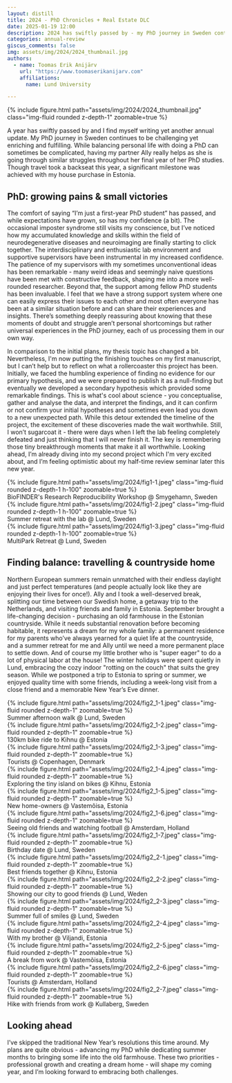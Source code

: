 ```yaml
---
layout: distill
title: 2024 - PhD Chronicles + Real Estate DLC
date: 2025-01-19 12:00
description: 2024 has swiftly passed by - my PhD journey in Sweden continues to be challenging yet enriching and fulfilling and a significant milestone was achieved with my house purchase in Estonia.
categories: annual-review
giscus_comments: false
img: assets/img/2024/2024_thumbnail.jpg
authors:
  - name: Toomas Erik Anijärv
    url: "https://www.toomaserikanijarv.com"
    affiliations:
      name: Lund University

---
```

<div class="l-body-outset">
    {% include figure.html path="assets/img/2024/2024_thumbnail.jpg" class="img-fluid rounded z-depth-1" zoomable=true %}
</div>

A year has swiftly passed by and I find myself writing yet another annual update. My PhD journey in Sweden continues to be challenging yet enriching and fulfilling. While balancing personal life with doing a PhD can sometimes be complicated, having my partner Ally really helps as she is going through similar struggles throughout her final year of her PhD studies. Though travel took a backseat this year, a significant milestone was achieved with my house purchase in Estonia.

## PhD: growing pains & small victories

The comfort of saying “I’m just a first-year PhD student” has passed, and while expectations have grown, so has my confidence (a bit). The occasional imposter syndrome still visits my conscience, but I’ve noticed how my accumulated knowledge and skills within the field of neurodegenerative diseases and neuroimaging are finally starting to click together. The interdisciplinary and enthusiastic lab environment and supportive supervisors have been instrumental in my increased confidence. The patience of my supervisors with my sometimes unconventional ideas has been remarkable - many weird ideas and seemingly naive questions have been met with constructive feedback, shaping me into a more well-rounded researcher. Beyond that, the support among fellow PhD students has been invaluable. I feel that we have a strong support system where one can easily express their issues to each other and most often everyone has been at a similar situation before and can share their experiences and insights. There’s something deeply reassuring about knowing that these moments of doubt and struggle aren’t personal shortcomings but rather universal experiences in the PhD journey, each of us processing them in our own way.

In comparison to the initial plans, my thesis topic has changed a bit. Nevertheless, I'm now putting the finishing touches on my first manuscript, but I can’t help but to reflect on what a rollercoaster this project has been. Initially, we faced the humbling experience of finding no evidence for our primary hypothesis, and we were prepared to publish it as a null-finding but eventually we developed a secondary hypothesis which provided some remarkable findings. This is what's cool about science - you conceptualise, gather and analyse the data, and interpret the findings, and it can confirm or not confirm your initial hypotheses and sometimes even lead you down to a new unexpected path. While this detour extended the timeline of the project, the excitement of these discoveries made the wait worthwhile. Still, I won’t sugarcoat it - there were days when I left the lab feeling completely defeated and just thinking that I will never finish it. The key is remembering those tiny breakthrough moments that make it all worthwhile. Looking ahead, I’m already diving into my second project which I'm very excited about, and I’m feeling optimistic about my half-time review seminar later this new year.

<div class="l-body">
    <div class="row mt-3 d-flex align-items-stretch">
        <div class="col-sm-3 mt-3 mt-md-0">
            {% include figure.html path="assets/img/2024/fig1-1.jpeg" class="img-fluid rounded z-depth-1 h-100" zoomable=true %}
            <div class="caption">
                BioFINDER's Research Reproducibility Workshop @ Smygehamn, Sweden
            </div>
        </div>
        <div class="col-sm-6 mt-3 mt-md-0">
            {% include figure.html path="assets/img/2024/fig1-2.jpeg" class="img-fluid rounded z-depth-1 h-100" zoomable=true %}
            <div class="caption">
                Summer retreat with the lab @ Lund, Sweden
            </div>
        </div>
        <div class="col-sm-3 mt-3 mt-md-0">
            {% include figure.html path="assets/img/2024/fig1-3.jpeg" class="img-fluid rounded z-depth-1 h-100" zoomable=true %}
            <div class="caption">
                MultiPark Retreat @ Lund, Sweden
            </div>
        </div>
    </div>
</div>


## Finding balance: travelling & countryside home

Northern European summers remain unmatched with their endless daylight and just perfect temperatures (and people actually look like they are enjoying their lives for once!). Ally and I took a well-deserved break, splitting our time between our Swedish home, a getaway trip to the Netherlands, and visiting friends and family in Estonia.
September brought a life-changing decision - purchasing an old farmhouse in the Estonian countryside. While it needs substantial renovation before becoming habitable, it represents a dream for my whole family: a permanent residence for my parents who’ve always yearned for a quiet life at the countryside, and a summer retreat for me and Ally until we need a more permanent place to settle down. And of course my little brother who is "super eager" to do a lot of physical labor at the house!
The winter holidays were spent quietly in Lund, embracing the cozy indoor "rotting on the couch" that suits the grey season. While we postponed a trip to Estonia to spring or summer, we enjoyed quality time with some friends, including a week-long visit from a close friend and a memorable New Year’s Eve dinner.

<div class="l-screen">
    <div class="row mt-3">
        <div class="col-sm">
            {% include figure.html path="assets/img/2024/fig2_1-1.jpeg" class="img-fluid rounded z-depth-1" zoomable=true %}
            <div class="caption">
                Summer afternoon walk @ Lund, Sweden
            </div>
        </div>
        <div class="col-sm">
            {% include figure.html path="assets/img/2024/fig2_1-2.jpeg" class="img-fluid rounded z-depth-1" zoomable=true %}
            <div class="caption">
                130km bike ride to Kihnu @ Estonia
            </div>
        </div>
        <div class="col-sm">
            {% include figure.html path="assets/img/2024/fig2_1-3.jpeg" class="img-fluid rounded z-depth-1" zoomable=true %}
            <div class="caption">
                Tourists @ Copenhagen, Denmark
            </div>
        </div>
        <div class="col-sm">
            {% include figure.html path="assets/img/2024/fig2_1-4.jpeg" class="img-fluid rounded z-depth-1" zoomable=true %}
            <div class="caption">
                Exploring the tiny island on bikes @ Kihnu, Estonia
            </div>
        </div>
        <div class="col-sm">
            {% include figure.html path="assets/img/2024/fig2_1-5.jpeg" class="img-fluid rounded z-depth-1" zoomable=true %}
            <div class="caption">
                New home-owners @ Vastemõisa, Estonia
            </div>
        </div>
        <div class="col-sm">
            {% include figure.html path="assets/img/2024/fig2_1-6.jpeg" class="img-fluid rounded z-depth-1" zoomable=true %}
            <div class="caption">
                Seeing old friends and watching football @ Amsterdam, Holland
            </div>
        </div>
        <div class="col-sm">
            {% include figure.html path="assets/img/2024/fig2_1-7.jpeg" class="img-fluid rounded z-depth-1" zoomable=true %}
            <div class="caption">
                Birthday date @ Lund, Sweden
            </div>
        </div>
    </div>
    <div class="row mt-3">
        <div class="col-sm">
            {% include figure.html path="assets/img/2024/fig2_2-1.jpeg" class="img-fluid rounded z-depth-1" zoomable=true %}
            <div class="caption">
                Best friends together @ Kihnu, Estonia
            </div>
        </div>
        <div class="col-sm">
            {% include figure.html path="assets/img/2024/fig2_2-2.jpeg" class="img-fluid rounded z-depth-1" zoomable=true %}
            <div class="caption">
                Showing our city to good friends @ Lund, Weden
            </div>
        </div>
        <div class="col-sm">
            {% include figure.html path="assets/img/2024/fig2_2-3.jpeg" class="img-fluid rounded z-depth-1" zoomable=true %}
            <div class="caption">
                Summer full of smiles @ Lund, Sweden
            </div>
        </div>
        <div class="col-sm">
            {% include figure.html path="assets/img/2024/fig2_2-4.jpeg" class="img-fluid rounded z-depth-1" zoomable=true %}
            <div class="caption">
                With my brother @ Viljandi, Estonia
            </div>
        </div>
        <div class="col-sm">
            {% include figure.html path="assets/img/2024/fig2_2-5.jpeg" class="img-fluid rounded z-depth-1" zoomable=true %}
            <div class="caption">
                A break from work @ Vastemõisa, Estonia
            </div>
        </div>
        <div class="col-sm">
            {% include figure.html path="assets/img/2024/fig2_2-6.jpeg" class="img-fluid rounded z-depth-1" zoomable=true %}
            <div class="caption">
                Tourists @ Amsterdam, Holland
            </div>
        </div>
        <div class="col-sm">
            {% include figure.html path="assets/img/2024/fig2_2-7.jpeg" class="img-fluid rounded z-depth-1" zoomable=true %}
            <div class="caption">
                Hike with friends from work @ Kullaberg, Sweden
            </div>
        </div>
    </div>
</div>

## Looking ahead

I’ve skipped the traditional New Year’s resolutions this time around. My plans are quite obvious - advancing my PhD while dedicating summer months to bringing some life into the old farmhouse. These two priorities - professional growth and creating a dream home - will shape my coming year, and I’m looking forward to embracing both challenges.